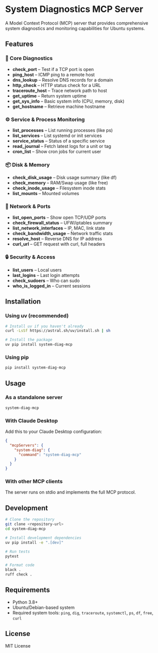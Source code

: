 # System Diagnostics MCP Server

A Model Context Protocol (MCP) server that provides comprehensive system diagnostics and monitoring capabilities for Ubuntu systems.

## Features

### 🧠 Core Diagnostics
- **check_port** – Test if a TCP port is open
- **ping_host** – ICMP ping to a remote host  
- **dns_lookup** – Resolve DNS records for a domain
- **http_check** – HTTP status check for a URL
- **traceroute_host** – Trace network path to host
- **get_uptime** – Return system uptime
- **get_sys_info** – Basic system info (CPU, memory, disk)
- **get_hostname** – Retrieve machine hostname

### ⚙️ Service & Process Monitoring
- **list_processes** – List running processes (like ps)
- **list_services** – List systemd or init services
- **service_status** – Status of a specific service
- **read_journal** – Fetch latest logs for a unit or tag
- **cron_list** – Show cron jobs for current user

### 📦 Disk & Memory
- **check_disk_usage** – Disk usage summary (like df)
- **check_memory** – RAM/Swap usage (like free)
- **check_inode_usage** – Filesystem inode stats
- **list_mounts** – Mounted volumes

### 🔌 Network & Ports
- **list_open_ports** – Show open TCP/UDP ports
- **check_firewall_status** – UFW/iptables summary
- **list_network_interfaces** – IP, MAC, link state
- **check_bandwidth_usage** – Network traffic stats
- **resolve_host** – Reverse DNS for IP address
- **curl_url** – GET request with curl, full headers

### 🔒 Security & Access
- **list_users** – Local users
- **last_logins** – Last login attempts
- **check_sudoers** – Who can sudo
- **who_is_logged_in** – Current sessions

## Installation

### Using uv (recommended)

```bash
# Install uv if you haven't already
curl -LsSf https://astral.sh/uv/install.sh | sh

# Install the package
uv pip install system-diag-mcp
```

### Using pip

```bash
pip install system-diag-mcp
```

## Usage

### As a standalone server

```bash
system-diag-mcp
```

### With Claude Desktop

Add this to your Claude Desktop configuration:

```json
{
  "mcpServers": {
    "system-diag": {
      "command": "system-diag-mcp"
    }
  }
}
```

### With other MCP clients

The server runs on stdio and implements the full MCP protocol.

## Development

```bash
# Clone the repository
git clone <repository-url>
cd system-diag-mcp

# Install development dependencies
uv pip install -e ".[dev]"

# Run tests
pytest

# Format code
black .
ruff check .
```

## Requirements

- Python 3.8+
- Ubuntu/Debian-based system
- Required system tools: `ping`, `dig`, `traceroute`, `systemctl`, `ps`, `df`, `free`, `curl`

## License

MIT License
